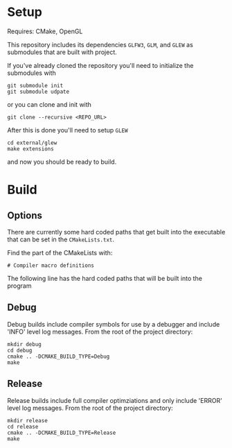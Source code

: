 # Setup
Requires: CMake, OpenGL

This repository includes its dependencies `GLFW3`, `GLM`, and `GLEW` as submodules that are built with project.

If you've already cloned the repository you'll need to initialize the submodules with
```
git submodule init
git submodule udpate
```
or you can clone and init with
```
git clone --recursive <REPO_URL>
```

After this is done you'll need to setup `GLEW`
```
cd external/glew
make extensions
```
and now you should be ready to build.

# Build

## Options
There are currently some hard coded paths that get built into the executable that can be set in the `CMakeLists.txt`.

Find the part of the CMakeLists with:
```
# Compiler macro definitions
```
The following line has the hard coded paths that will be built into the program

## Debug
Debug builds include compiler symbols for use by a debugger and include 'INFO' level log messages. From the root of the project directory:
```
mkdir debug
cd debug
cmake .. -DCMAKE_BUILD_TYPE=Debug
make
```

## Release
Release builds include full compiler optimziations and only include 'ERROR' level log messages. From the root of the project directory:
```
mkdir release
cd release
cmake .. -DCMAKE_BUILD_TYPE=Release
make
```